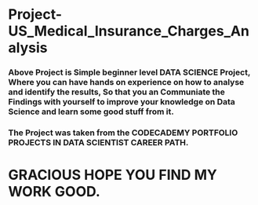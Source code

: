 # Project-US_Medical_Insurance_Charges_Analysis
### Above Project is Simple beginner level DATA SCIENCE Project, Where you can have hands on experience on how to analyse and identify the results, So that you an Communiate the Findings with yourself to improve your knowledge on Data Science and learn some good stuff from it.
### The Project was taken from the CODECADEMY PORTFOLIO PROJECTS IN DATA SCIENTIST CAREER PATH.


# GRACIOUS HOPE YOU FIND MY WORK GOOD.
